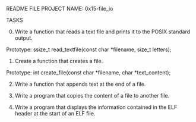 README FILE
PROJECT NAME:  0x15-file_io

TASKS

0.  Write a function that reads a text file and prints it to the POSIX standard output.

Prototype: ssize_t read_textfile(const char *filename, size_t letters);

1.  Create a function that creates a file.

Prototype: int create_file(const char *filename, char *text_content);

2. Write a function that appends text at the end of a file.

3. Write a program that copies the content of a file to another file.

4.  Write a program that displays the information contained in the ELF header at the start of an ELF file.

